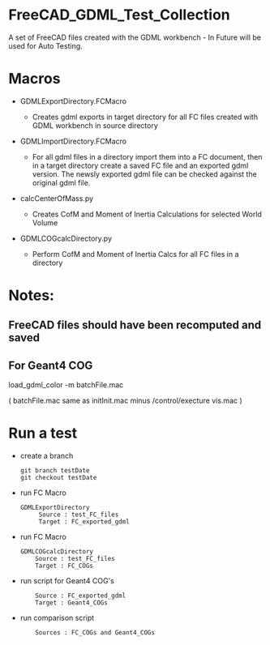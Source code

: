 # FreeCAD_GDML_Test_Collection
A set of FreeCAD files created with the GDML workbench - In Future will be used for Auto Testing.

# Macros

  * GDMLExportDirectory.FCMacro 


      - Creates gdml exports in target directory for all FC files created with GDML workbench in source directory
  * GDMLImportDirectory.FCMacro
      - For all gdml files in a directory import them into a FC document, then in a target directory create a saved FC file and an exported gdml version.
The newsly exported gdml file can be checked against the original gdml file.     
  * calcCenterOfMass.py
      - Creates CofM and Moment of Inertia Calculations for selected World Volume
  * GDMLCOGcalcDirectory.py
     - Perform CofM and Moment of Inertia Calcs for all FC files in a directory 

# Notes: 

## FreeCAD files should have been recomputed and saved

## For Geant4 COG

  load_gdml_color -m batchFile.mac

  ( batchFile.mac same as initInit.mac minus /control/execture vis.mac )

# Run a test

  * create a branch

        git branch testDate
        git checkout testDate

  * run FC Macro

        GDMLExportDirectory
             Source : test_FC_files
             Target : FC_exported_gdml

  * run FC Macro

        GDMLCOGcalcDirectory
            Source : test_FC_files
            Target : FC_COGs

  * run script for Geant4 COG's

            Source : FC_exported_gdml
            Target : Geant4_COGs

  * run comparison script

            Sources : FC_COGs and Geant4_COGs
                                


